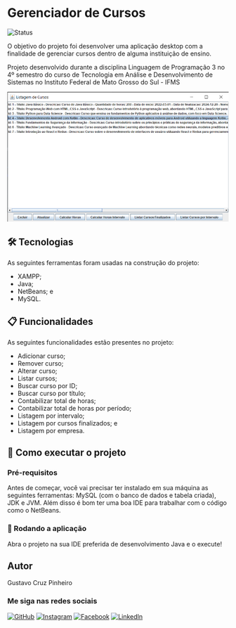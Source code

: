 # Gerenciador de Cursos

![Status](http://img.shields.io/static/v1?label=Status&message=FINALIZADO&color=GREEN&style=for-the-badge)
<!-- ![Java](https://img.shields.io/badge/java-%23ED8B00.svg?style=for-the-badge&logo=openjdk&logoColor=white)
![MySQL](https://img.shields.io/badge/mysql-%2300f.svg?style=for-the-badge&logo=mysql&logoColor=white)
![NetBeans IDE](https://img.shields.io/badge/NetBeansIDE-1B6AC6.svg?style=for-the-badge&logo=apache-netbeans-ide&logoColor=white) -->

O objetivo do projeto foi desenvolver uma aplicação desktop com a finalidade de gerenciar cursos dentro de alguma instituição de ensino.

Projeto desenvolvido durante a disciplina Linguagem de Programação 3 no 4º semestro do curso de Tecnologia em Análise e Desenvolvimento de Sistemas no Instituto Federal de Mato Grosso do Sul - IFMS

![Demonstração da Aplicação](./assets/demo.png)

## 🛠 Tecnologias

As seguintes ferramentas foram usadas na construção do projeto:

* XAMPP;
* Java;
* NetBeans; e
* MySQL.

## 📋 Funcionalidades

As seguintes funcionalidades estão presentes no projeto:

* Adicionar curso;
* Remover curso;
* Alterar curso;
* Listar cursos;
* Buscar curso por ID;
* Buscar curso por título;
* Contabilizar total de horas;
* Contabilizar total de horas por período;
* Listagem por intervalo;
* Listagem por cursos finalizados; e
* Listagem por empresa.

## 🚀 Como executar o projeto

### Pré-requisitos

Antes de começar, você vai precisar ter instalado em sua máquina as seguintes ferramentas: MySQL (com o banco de dados e tabela criada), JDK e JVM. Além disso é bom ter uma boa IDE para trabalhar com o código como o NetBeans.

### 🧭 Rodando a aplicação

Abra o projeto na sua IDE preferida de desenvolvimento Java e o execute!

## Autor

Gustavo Cruz Pinheiro

### Me siga nas redes sociais

<a href="https://github.com/Gustavo-Cruz-Pinheiro">![GitHub](https://img.shields.io/badge/github-%23121011.svg?style=for-the-badge&logo=github&logoColor=white)</a>
<a href="https://www.instagram.com/gusttavo.cruz_">![Instagram](https://img.shields.io/badge/Instagram-%23E4405F.svg?style=for-the-badge&logo=Instagram&logoColor=white)</a>
<a href="https://www.facebook.com/gustavocruzpinheiro">![Facebook](https://img.shields.io/badge/Facebook-%231877F2.svg?style=for-the-badge&logo=Facebook&logoColor=white)</a>
<a href="https://www.linkedin.com/in/gustavo-cruz-pinheiro-61b852217/">![LinkedIn](https://img.shields.io/badge/linkedin-%230077B5.svg?style=for-the-badge&logo=linkedin&logoColor=white)</a>
